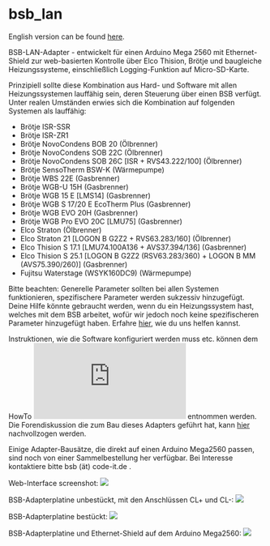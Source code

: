 # bsb_lan

English version can be found <A HREF="https://github.com/fredlcore/bsb_lan/blob/master/README_de.md">here</A>. 

BSB-LAN-Adapter - entwickelt für einen Arduino Mega 2560 mit Ethernet-Shield zur web-basierten Kontrolle über Elco Thision, Brötje und baugleiche Heizungssysteme, einschließlich Logging-Funktion auf Micro-SD-Karte.

Prinzipiell sollte diese Kombination aus Hard- und Software mit allen Heizungssystemen lauffähig sein, deren Steuerung über einen BSB verfügt. Unter realen Umständen erwies sich die Kombination auf folgenden Systemen als lauffähig:
 - Brötje ISR-SSR 
 - Brötje ISR-ZR1 
 - Brötje NovoCondens BOB 20 (Ölbrenner)
 - Brötje NovoCondens SOB 22C (Ölbrenner)
 - Brötje NovoCondens SOB 26C [ISR + RVS43.222/100] (Ölbrenner)
 - Brötje SensoTherm BSW-K (Wärmepumpe)
 - Brötje WBS 22E (Gasbrenner)
 - Brötje WGB-U 15H (Gasbrenner)
 - Brötje WGB 15 E [LMS14] (Gasbrenner)
 - Brötje WGB S 17/20 E EcoTherm Plus (Gasbrenner)
 - Brötje WGB EVO 20H (Gasbrenner)
 - Brötje WGB Pro EVO 20C [LMU75] (Gasbrenner)
 - Elco Straton (Ölbrenner)
 - Elco Straton 21 [LOGON B G2Z2 + RVS63.283/160] (Ölbrenner)
 - Elco Thision S 17.1 [LMU74.100A136 + AVS37.394/136] (Gasbrenner)
 - Elco Thision S 25.1 [LOGON B G2Z2 (RSV63.283/360) + LOGON B MM (AVS75.390/260)] (Gasbrenner)
 - Fujitsu Waterstage (WSYK160DC9) (Wärmepumpe)

Bitte beachten: Generelle Parameter sollten bei allen Systemen funktionieren, spezifischere Parameter werden sukzessiv hinzugefügt. Deine Hilfe könnte gebraucht werden, wenn du ein Heizungssystem hast, welches mit dem BSB arbeitet, wofür wir jedoch noch keine spezifischeren Parameter hinzugefügt haben. Erfahre <A HREF="https://github.com/fredlcore/bsb_lan/blob/master/FAQ_de.md#mein-heizungssystem-verf%C3%BCgt-%C3%BCber-parameter-die-von-der-software-bisher-nicht-unterst%C3%BCtzt-werden-kann-ich-behilflich-sein-diese-parameter-hinzuzuf%C3%BCgen">hier</A>, wie du uns helfen kannst.

Instruktionen, wie die Software konfiguriert werden muss etc. können dem HowTo ![hier](https://github.com/fredlcore/bsb_lan/blob/master/BSB_lan/BSB_lan/HOWTO_de.md) entnommen werden.<BR>
Die Forendiskussion die zum Bau dieses Adapters geführt hat, kann <A HREF="https://forum.fhem.de/index.php?topic=29762.new;topicseen#new">hier</A> nachvollzogen werden.<BR>

Einige Adapter-Bausätze, die direkt auf einen Arduino Mega2560 passen, sind noch von einer Sammelbestellung her verfügbar. Bei Interesse kontaktiere bitte bsb (ät) code-it.de .

Web-Interface screenshot:
<img src="https://github.com/fredlcore/bsb_lan/blob/master/BSB_lan/schematics/Web-Interface.png" size="50%">

BSB-Adapterplatine unbestückt, mit den Anschlüssen CL+ und CL-:
<img src="https://github.com/fredlcore/bsb_lan/blob/master/BSB_lan/schematics/BSB-Board%20plain.jpg" size="50%">

BSB-Adapterplatine bestückt:
<img src="https://github.com/fredlcore/bsb_lan/blob/master/BSB_lan/schematics/BSB-Board.jpg" size="50%">

BSB-Adapterplatine und Ethernet-Shield auf dem Arduino Mega2560:
<img src="https://github.com/fredlcore/bsb_lan/blob/master/BSB_lan/schematics/BSB-Board%20on%20Arduino%20Mega%202560.jpg" size="50%">
